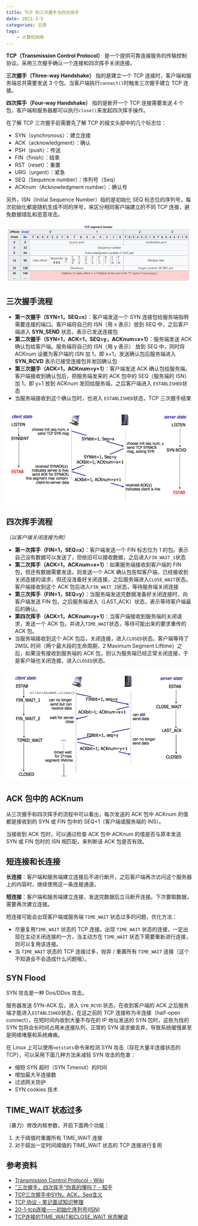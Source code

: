 ```yaml
---
title: TCP 的三次握手与四次挥手
date: 2021-3-5
categories: 记录
tags:
    - 计算机网络
---
```


**TCP（Transmission Control Protocol）** 是一个提供可靠连接服务的传输控制协议。采用三次握手确认一个连接和四次挥手关闭连接。

**三次握手（Three-way Handshake）** 指的是建立一个 TCP 连接时，客户端和服务端总共需要发送 3 个包。当客户端执行`connect()`时触发三次握手建立 TCP 连接。

**四次挥手（Four-way Handshake）** 指的是断开一个 TCP 连接需要发送 4 个包，客户端和服务器都可以执行`close()`来发起四次挥手操作。

<!-- more -->

在了解 TCP 三次握手前需要先了解 TCP 的报文头部中的几个标志位：
- SYN（synchronous）：建立连接
- ACK（acknowledgment）：确认
- PSH（push）：传送
- FIN（finish）：结束
- RST（reset）：重置
- URG（urgent）：紧急
- SEQ（Sequence number）：序列号（Seq）
- ACKnum（Acknowledgment number）：确认号

另外，ISN（Initial Sequence Number）指的是初始化 SEQ 标志位的序列号，每次初始化都是随机生成不同的序号，来区分相同客户端建立的不同 TCP 连接，避免数据错乱和恶意攻击。

![TCP Header](./header.jpg)

## 三次握手流程

- **第一次握手（SYN=1，SEQ=x）**：客户端发送一个 SYN 连接包给服务端指明需要连接的端口。客户端将自己的 ISN（用 x 表示）放到 SEQ 中，之后客户端进入 **SYN_SEND** 状态，表示已发送连接包
- **第二次握手（SYN=1，ACK=1，SEQ=y，ACKnum=x+1）**：服务端发送 ACK 确认包给客户端。服务端将自己的 ISN（用 y 表示） 放到 SEQ 中，同时将 ACKnum 设置为客户端的 ISN 加 1，即 x+1，发送确认包后服务端进入 **SYN_RCVD** 表示已接受连接包并发回确认包
- **第三次握手（ACK=1，ACKnum=y+1）**：客户端发送 ACK 确认包给服务端。客户端接收到确认包后，把服务端发来的 ACK 包中的 SEQ（服务端的 ISN）加 1，即 y+1 放到 ACKnum 发回给服务端，之后客户端进入 `ESTABLISHED`状态
- 当服务端接收到这个确认包时，也进入 `ESTABLISHED`状态，TCP 三次握手结束

![三次握手流程](./3.jpg)

## 四次挥手流程

*（以客户端关闭连接为例）*

- **第一次挥手（FIN=1，SEQ=x）**：客户端发送一个 FIN 标志位为 1 的包。表示自己没有数据可以发送了，但依旧可以接收数据，之后进入`FIN_WAIT_1`状态
- **第二次挥手（ACK=1，ACKnum=x+1）**：如果服务端接收到客户端的 FIN 包，但还有数据需要发送，则发送一个 ACK 确认包告知客户端，已经接收到关闭连接的请求，但还没准备好关闭连接，之后服务端进入`CLOSE_WAIT`状态。客户端接收到这个 ACK 包后进入`FIN_WAIT_2`状态，等待服务端关闭连接
- **第三次挥手（FIN=1，SEQ=y）**：当服务端发送完数据准备好关闭连接时，向客户端发送 FIN 包，之后服务端进入（LAST_ACK）状态，表示等待客户端最后的确认。
- **第四次挥手（ACK=1，ACKnum=y+1）**：当客户端接收到服务端的关闭请求，发送一个 ACK 包，并进入`TIME_WAIT`状态，等待可能出来的要求重传的 ACK 包。
- 当服务端接收到这个 ACK 包后，关闭连接，进入`CLOSED`状态。客户端等待了 2MSL 时间（两个最大段的生命周期，2 Maximum Segment Liftime）之后，如果没有接收到服务端的 ACK 包，则认为服务端已经正常关闭连接，于是客户端也关闭连接，进入`CLOSED`状态。

![四次挥手流程](./4.jpg)

## ACK 包中的 ACKnum

从三次握手和四次挥手的流程中可以看出，每次发送的 ACK 包中 ACKnum 的值都是接收到的 SYN 或 FIN 包中的 SEQ+1（客户端或服务端的 INS）。

当接收到 ACK 包时，可以通过检查 ACK 包中 ACKnum 的值是否与原本发送 SYN 或 FIN 包时的 ISN 相匹配，来判断该 ACK 包是否有效。

## 短连接和长连接

**长连接**：客户端和服务端建立连接后不进行断开，之后客户端再次访问这个服务器上的内容时，继续使用这一条连接通道。

**短连接**：客户端和服务端建立连接，发送完数据后立马断开连接。下次要取数据，需要再次建立连接。

短连接可能会出现客户端或服务端 `TIME_WAIT` 状态过多的问题，优化方法：
- 尽量复用`TIME_WAIT` 状态的 TCP 连接。出现 `TIME_WAIT` 状态的连接，一定出现在主动关闭连接的一方，当主动方在 `TIME_WAIT` 状态下需要重新进行连接，则可以复用该连接。
- 当 `TIME_WAIT` 状态的 TCP 连接过多，抛弃 / 重置所有 `TIME_WAIT` 连接（这个不知道会不会造成什么问题哦）。

## SYN Flood

SYN 攻击是一种 Dos/DDos 攻击。

服务器发送 SYN-ACK 后，进入 `SYN_RCVD` 状态，在收到客户端的 ACK 之后服务端才能进入`ESTABLISHED`状态，在这之前的 TCP 连接称为半连接（half-open connect），在短时间内收到大量不存在的 IP 地址发送的 SYN 包时，这些为找的 SYN 包将会长时间占用未连接队列，正常的 SYN 请求被丢弃，导致系统缓慢甚至是网络堵塞和系统瘫痪。

在 Linux 上可以使用`netstats`命令来检测 SYN 攻击（存在大量半连接状态的 TCP），可以采用下面几种方法来减轻 SYN 攻击的危害：
- 缩短 SYN 超时（SYN Timeout）的时间
- 增加最大半连接数
- 过滤网关防护
- SYN cookies 技术

## TIME_WAIT 状态过多

（暴力）修改内核参数，开启下面两个功能：
1. 大于阈值时重置所有 TIME_WAIT 连接
2. 对于超出一定时间阈值的 TIME_WAIT 状态的 TCP 连接进行复用

## 参考资料

- [Transmission Control Protocol - Wiki](https://en.wikipedia.org/wiki/Transmission_Control_Protocol)
- [“三次握手，四次挥手”你真的懂吗？ - 知乎](https://zhuanlan.zhihu.com/p/53374516)
- [TCP三次握手中SYN，ACK，Seq含义](https://blog.csdn.net/qq_25948717/article/details/80382766)
- [TCP 协议 - 笔记面试知识整理](https://hit-alibaba.github.io/interview/basic/network/TCP.html)
- [20-1-tcp连接——初始化序列号(ISN)](https://blog.csdn.net/qq_35733751/article/details/80552037)
- [TCP连接的TIME_WAIT和CLOSE_WAIT 状态解说](https://www.cnblogs.com/kevingrace/p/9988354.html)
